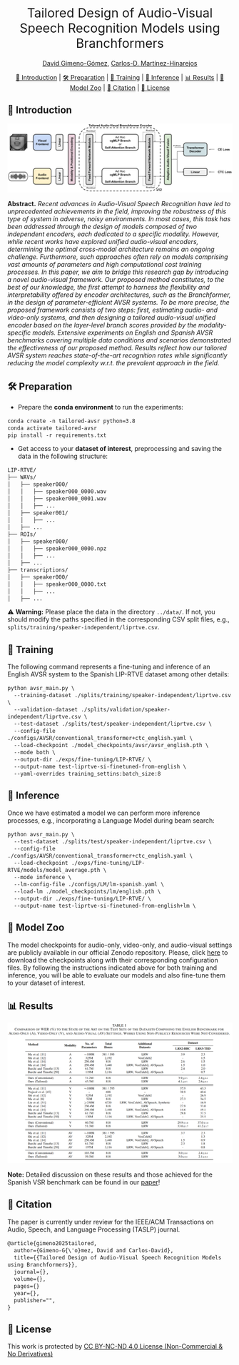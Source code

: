 <h1 align="center"><span style="font-weight:normal">Tailored Design of Audio-Visual<br />Speech Recognition Models using Branchformers</h1>  

  <div align="center">
    
[David Gimeno-Gómez](https://scholar.google.es/citations?user=DVRSla8AAAAJ&hl=en), [Carlos-D. Martínez-Hinarejos](https://scholar.google.es/citations?user=M_EmUoIAAAAJ&hl=en)
</div>

<div align="center">
  
[📘 Introduction](#intro) |
[🛠️ Preparation](#preparation) |
[💪 Training](#training) |
[🔮 Inference](#inference) |
[📊 Results](#results) |
[🦒 Model Zoo](#modelzoo) |
[📖 Citation](#citation) |
[📝 License](#license)
</div>

## <a name="intro"></a> 📘 Introduction

<div align="center"> <img src="docs/tailored_arch.png"> </div>

**Abstract.** _Recent advances in Audio-Visual Speech Recognition have led to unprecedented achievements in the field, improving the robustness of this type of system in adverse, noisy environments. In most cases, this task has been addressed through the design of models composed of two independent encoders, each dedicated to a specific modality. However, while recent works have explored unified audio-visual encoders, determining the optimal cross-modal architecture remains an ongoing challenge. Furthermore, such approaches often rely on models comprising vast amounts of parameters and high computational cost training processes. In this paper, we aim to bridge this research gap by introducing a novel audio-visual framework. Our proposed method constitutes, to the best of our knowledge, the first attempt to harness the flexibility and interpretability offered by encoder architectures, such as the Branchformer, in the design of parameter-efficient AVSR systems. To be more precise, the proposed framework consists of two steps: first, estimating audio- and video-only systems, and then designing a tailored audio-visual unified encoder based on the layer-level branch scores provided by the modality-specific models. Extensive experiments on English and Spanish AVSR benchmarks covering multiple data conditions and scenarios demonstrated the effectiveness of our proposed method. Results reflect how our tailored AVSR system reaches state-of-the-art recognition rates while significantly reducing the model complexity w.r.t. the prevalent approach in the field._

## <a name="preparation"></a> 🛠️ Preparation

- Prepare the **conda environment** to run the experiments:

```
conda create -n tailored-avsr python=3.8
conda activate tailored-avsr
pip install -r requirements.txt
```

- Get access to your **dataset of interest**, preprocessing and saving the data in the following structure:
  
```
LIP-RTVE/
├── WAVs/
│   ├── speaker000/
│   │   ├── speaker000_0000.wav
│   │   ├── speaker000_0001.wav
│   │   ├── ...
│   ├── speaker001/
│   │   ├── ...
│   ├── ...
├── ROIs/
│   ├── speaker000/
│   │   ├── speaker000_0000.npz
│   │   ├── ...
│   ├── ...
├── transcriptions/
│   ├── speaker000/
│   │   ├── speaker000_0000.txt
│   │   ├── ...
│   ├── ...
```

⚠️ **Warning:** Please place the data in the directory `../data/`. If not, you should modify the paths specified in the corresponding CSV split files, e.g., `splits/training/speaker-independent/liprtve.csv`.

## <a name="training"></a> 💪 Training

The following command represents a fine-tuning and inference of an English AVSR system to the Spanish LIP-RTVE dataset among other details:

```
python avsr_main.py \
  --training-dataset ./splits/training/speaker-independent/liprtve.csv \
  --validation-dataset ./splits/validation/speaker-independent/liprtve.csv \
  --test-dataset ./splits/test/speaker-independent/liprtve.csv \
  --config-file ./configs/AVSR/conventional_transformer+ctc_english.yaml \
  --load-checkpoint ./model_checkpoints/avsr/avsr_english.pth \
  --mode both \
  --output-dir ./exps/fine-tuning/LIP-RTVE/ \
  --output-name test-liprtve-si-finetuned-from-english \
  --yaml-overrides training_settins:batch_size:8
```

## <a name="inference"></a> 🔮 Inference

Once we have estimated a model we can perform more inference processes, e.g., incorporating a Language Model during beam search:

```
python avsr_main.py \
  --test-dataset ./splits/test/speaker-independent/liprtve.csv \
  --config-file ./configs/AVSR/conventional_transformer+ctc_english.yaml \
  --load-checkpoint ./exps/fine-tuning/LIP-RTVE/models/model_average.pth \
  --mode inference \
  --lm-config-file ./configs/LM/lm-spanish.yaml \
  --load-lm ./model_checkpoints/lm/english.pth \
  --output-dir ./exps/fine-tuning/LIP-RTVE/ \
  --output-name test-liprtve-si-finetuned-from-english+lm \
```

## <a name="modelzoo"></a> 🦒 Model Zoo

The model checkpoints for audio-only, video-only, and audio-visual settings are publicly available in our official Zenodo repository. Please, click [here](https://zenodo.org/records/11441180]) to download the checkpoints along with their corresponding configuration files. By following the instructions indicated above for both training and inference, you will be able to evaluate our models and also fine-tune them to your dataset of interest.

## <a name="results"></a> 📊 Results

<div align="center"> <img src="docs/english_results.png"> </div>

**Note:** Detailed discussion on these results and those achieved for the Spanish VSR benchmark can be found in our [paper]()!

## <a name="citation"></a> 📖 Citation

The paper is currently under review for the IEEE/ACM Transactions on Audio, Speech, and Language Processing (TASLP) journal.

```
@article{gimeno2025tailored,
  author={Gimeno-G{\'o}mez, David and Carlos-David},
  title={{Tailored Design of Audio-Visual Speech Recognition Models using Branchformers}},
  journal={},
  volume={},
  pages={}
  year={},
  publisher="",
}
```

## <a name="license"></a> 📝 License

This work is protected by [CC BY-NC-ND 4.0 License (Non-Commercial & No Derivatives)](LICENSE)
